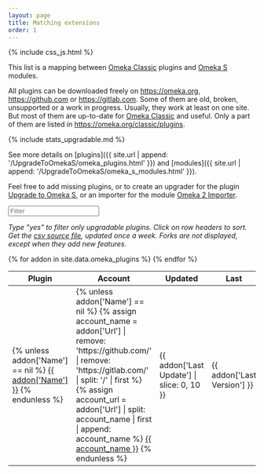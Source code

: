 ```yaml
---
layout: page
title: Matching extensions
order: 1
---
```


{% include css_js.html %}

This list is a mapping between [Omeka Classic] plugins and [Omeka S] modules.

All plugins can be downloaded freely on <https://omeka.org>, <https://github.com> or <https://gitlab.com>. Some of them are old, broken, unsupported or a work in progress. Usually, they work at least on one site. But most of them are up-to-date for [Omeka Classic] and useful. Only a part of them are listed in <https://omeka.org/classic/plugins>.

{% include stats_upgradable.md %}

See more details on [plugins]({{ site.url | append: '/UpgradeToOmekaS/omeka_plugins.html' }}) and [modules]({{ site.url | append: '/UpgradeToOmekaS/omeka_s_modules.html' }}).

Feel free to add missing plugins, or to create an upgrader for the plugin [Upgrade to Omeka S], or an importer for the module [Omeka 2 Importer].

<div class="container-fluid">
<div id="entry-list">
    <div class="row" style="margin-bottom:10px;">
        <input type="text" class="search form-control" placeholder="Filter" />
    </div>
    <p><em>
    Type "yes" to filter only upgradable plugins. Click on row headers to sort. Get the <a href="https://github.com/Daniel-KM/UpgradeToOmekaS/blob/master/_data/omeka_plugins.csv">csv source file</a>, updated once a week. Forks are not displayed, except when they add new features.
    </em></p>
    <div class="row">
        <table class="table table-striped">
            <thead>
                <tr>
                    <th><span class="sort" data-sort="addon-plugin-link">Plugin</span></th>
                    <th><span class="sort" data-sort="addon-account">Account</span></th>
                    <th><span class="sort" data-sort="addon-updated">Updated</span></th>
                    <th><span class="sort" data-sort="addon-version">Last</span></th>
                    <th><span class="sort" data-sort="addon-upgradable">Upgradable</span></th>
                    <th><span class="sort" data-sort="addon-minimum">Min</span></th>
                    <th><span class="sort" data-sort="addon-maximum">Max</span></th>
                    <th><span class="sort" data-sort="addon-module-link">Module</span></th>
                    <th><span class="sort" data-sort="addon-note">Note</span></th>
                </tr>
            </thead>
            <tbody class="list">
            {% for addon in site.data.omeka_plugins %}
                <tr>
                    <td>
                    {% unless addon['Name'] == nil %}
                        <a href="{{ addon['Url'] }}" class="link addon-plugin-link">{{ addon['Name'] }}</a>
                    {% endunless %}
                    </td>
                    <td>
                    {% unless addon['Name'] == nil %}
                        {% assign account_name = addon['Url'] | remove: 'https://github.com/' | remove: 'https://gitlab.com/' | split: '/' | first %}
                        {% assign account_url = addon['Url'] | split: account_name | first | append: account_name %}
                        <a href="{{ account_url }}" class="link addon-account">{{ account_name }}</a>
                    {% endunless %}
                    </td>
                    <td class="addon-updated">{{ addon['Last Update'] | slice: 0, 10 }}</td>
                    <td class="addon-version">{{ addon['Last Version'] }}</td>
                    <td class="addon-upgradable">{{ addon['Upgradable'] }}</td>
                    <td class="addon-minimum">{{ addon['Min Version'] }}</td>
                    <td class="addon-maximum">{{ addon['Max Version'] }}</td>
                    <td>
                    {% if addon['Module Url'] == nil %}
                        <span class="module-link"><em>{{ addon['Module'] }}</em></span>
                    {% else %}
                        <a href="{{ addon['Module Url'] }}" class="link addon-module-link">{{ addon['Module'] }}</a>
                    {% endif %}
                    </td>
                    <td class="addon-note">{{ addon['Note'] | xml_escape }}</td>
                </tr>
            {% endfor %}
            </tbody>
        </table>
    </div>
</div>
</div>

<script type="text/javascript">
    var options = {
        valueNames: ['addon-plugin-link', 'addon-account', 'addon-updated', 'addon-version', 'addon-upgradable', 'addon-minimum', 'addon-maximum', 'addon-module-link', 'addon-note'],
        page: 500
    };
    var entryList = new List('entry-list', options);
</script>


[Omeka Classic]: https://omeka.org/classic
[Omeka S]: https://omeka.org/s
[Upgrade to Omeka S]: https://github.com/Daniel-KM/Omeka-plugin-UpgradeToOmekaS
[Omeka 2 Importer]: https://github.com/omeka-s-modules/Omeka2Importer
